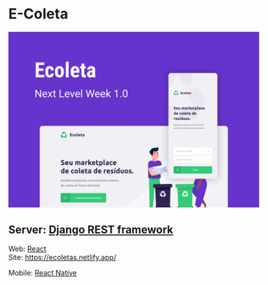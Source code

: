 # E-Coleta

<img src="capa.png" width="500">


## Server: [Django REST framework](https://www.django-rest-framework.org/)

Web: [React](https://pt-br.reactjs.org/)<br>
Site: https://ecoletas.netlify.app/

Mobile: [React Native](https://reactnative.dev/)
